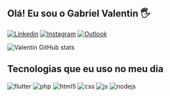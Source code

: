 ## Olá! Eu sou o Gabriel Valentin 🖐️

[![Linkedin](https://img.shields.io/badge/LinkedIn-0077B5?style=for-the-badge&logo=linkedin&logoColor=white)](https://www.linkedin.com/in/gabriel-valentin/)
[![Instagram](https://img.shields.io/badge/Instagram-E4405F?style=for-the-badge&logo=instagram&logoColor=white)](https://instagram.com/gvtiburcio)
[![Outlook](https://img.shields.io/badge/Microsoft_Outlook-0078D4?style=for-the-badge&logo=microsoft-outlook&logoColor=white)](tiburcio_gabriel@outlook.com)

![Valentin GitHub stats](https://github-readme-stats.vercel.app/api?username=gabrielvt27&show_icons=true&theme=dracula&count_private=true)

## Tecnologias que eu uso no meu dia

<div style="display: inline_block">
<img align="center" alt="flutter" src="https://img.shields.io/badge/Flutter-02569B?style=for-the-badge&logo=flutter&logoColor=white" />
 <img align="center" alt="php" src="https://img.shields.io/badge/PHP-777BB4?style=for-the-badge&logo=php&logoColor=white" />
  <img align="center" alt="html5" src="https://img.shields.io/badge/HTML5-E34F26?style=for-the-badge&logo=html5&logoColor=white" />
  <img align="center" alt="css" src="https://img.shields.io/badge/CSS3-1572B6?style=for-the-badge&logo=css3&logoColor=white" />
  <img align="center" alt="js" src="https://img.shields.io/badge/JavaScript-F7DF1E?style=for-the-badge&logo=javascript&logoColor=black" />
  <img align="center" alt="nodejs" src="https://img.shields.io/badge/Node.js-43853D?style=for-the-badge&logo=node.js&logoColor=white" />
</div><br/>
